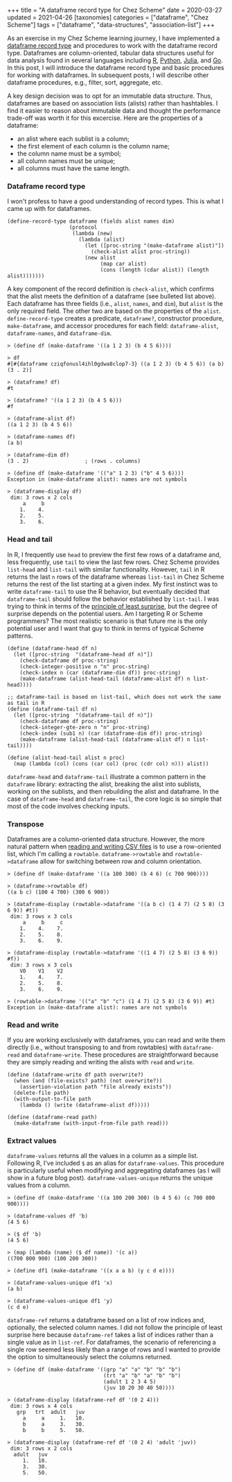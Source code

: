+++
title = "A dataframe record type for Chez Scheme"
date = 2020-03-27
updated = 2021-04-26
[taxonomies]
categories = ["dataframe", "Chez Scheme"]
tags = ["dataframe", "data-structures", "association-list"]
+++

As an exercise in my Chez Scheme learning journey, I have implemented a [dataframe record type](https://github.com/hinkelman/dataframe/) and procedures to work with the dataframe record type. Dataframes are column-oriented, tabular data structures useful for data analysis found in several languages including [R](https://stat.ethz.ch/R-manual/R-devel/library/base/html/data.frame.html), [Python](https://pandas.pydata.org/docs/reference/api/pandas.DataFrame.html), [Julia](https://juliadata.github.io/DataFrames.jl/stable/), and [Go](https://github.com/rocketlaunchr/dataframe-go). In this post, I will introduce the dataframe record type and basic procedures for working with dataframes. In subsequent posts, I will describe other dataframe procedures, e.g., filter, sort, aggregate, etc.

<!-- more -->

A key design decision was to opt for an immutable data structure. Thus, dataframes are based on association lists (alists) rather than hashtables. I find it easier to reason about immutable data and thought the performance trade-off was worth it for this excercise. Here are the properties of a dataframe:

* an alist where each sublist is a column;
* the first element of each column is the column name;
* the column name must be a symbol;
* all column names must be unique;
* all columns must have the same length.

### Dataframe record type

I won't profess to have a good understanding of record types. This is what I came up with for dataframes.

```
(define-record-type dataframe (fields alist names dim)
                    (protocol
                     (lambda (new)
                       (lambda (alist)
                         (let ([proc-string "(make-dataframe alist)"])
                           (check-alist alist proc-string))
                         (new alist
                              (map car alist)
                              (cons (length (cdar alist)) (length alist)))))))
```

A key component of the record definition is `check-alist`, which confirms that the alist meets the definition of a dataframe (see bulleted list above). Each dataframe has three fields (i.e., `alist`, `names`, and `dim`), but `alist` is the only required field. The other two are based on the properties of the `alist`. `define-record-type` creates a predicate, `dataframe?`, constructor procedure, `make-dataframe`, and accessor procedures for each field: `dataframe-alist`, `dataframe-names`, and `dataframe-dim`. 

```
> (define df (make-dataframe '((a 1 2 3) (b 4 5 6))))

> df
#[#{dataframe cziqfonusl4ihl0gdwa8clop7-3} ((a 1 2 3) (b 4 5 6)) (a b) (3 . 2)]

> (dataframe? df)
#t

> (dataframe? '((a 1 2 3) (b 4 5 6)))
#f

> (dataframe-alist df)  
((a 1 2 3) (b 4 5 6))

> (dataframe-names df)
(a b)

> (dataframe-dim df)
(3 . 2)                  ; (rows . columns)

> (define df (make-dataframe '(("a" 1 2 3) ("b" 4 5 6))))
Exception in (make-dataframe alist): names are not symbols

> (dataframe-display df)
 dim: 3 rows x 2 cols
     a     b 
    1.    4. 
    2.    5. 
    3.    6. 
```

### Head and tail

In R, I frequently use `head` to preview the first few rows of a dataframe and, less frequently, use `tail` to view the last few rows. Chez Scheme provides `list-head` and `list-tail` with similar functionality. However, `tail` in R returns the last `n` rows of the dataframe whereas `list-tail` in Chez Scheme returns the rest of the list starting at a given index. My first instinct was to write `dataframe-tail` to use the R behavior, but eventually decided that `dataframe-tail` should follow the behavior established by `list-tail`. I was trying to think in terms of the [principle of least surprise](https://en.wikipedia.org/wiki/Principle_of_least_astonishment), but the degree of surprise depends on the potential users. Am I targeting R or Scheme programmers? The most realistic scenario is that future me is the only potential user and I want that guy to think in terms of typical Scheme patterns.

```
(define (dataframe-head df n)
  (let ([proc-string  "(dataframe-head df n)"])
    (check-dataframe df proc-string)
    (check-integer-positive n "n" proc-string)
    (check-index n (car (dataframe-dim df)) proc-string)
    (make-dataframe (alist-head-tail (dataframe-alist df) n list-head))))

;; dataframe-tail is based on list-tail, which does not work the same as tail in R
(define (dataframe-tail df n)
  (let ([proc-string  "(dataframe-tail df n)"])
    (check-dataframe df proc-string)
    (check-integer-gte-zero n "n" proc-string)
    (check-index (sub1 n) (car (dataframe-dim df)) proc-string)
    (make-dataframe (alist-head-tail (dataframe-alist df) n list-tail))))

(define (alist-head-tail alist n proc)
  (map (lambda (col) (cons (car col) (proc (cdr col) n))) alist))
```

`dataframe-head` and `dataframe-tail` illustrate a common pattern in the `dataframe` library: extracting the alist, breaking the alist into sublists, working on the sublists, and then rebuilding the alist and dataframe. In the case of `dataframe-head` and `dataframe-tail`, the core logic is so simple that most of the code involves checking inputs. 

### Transpose

Dataframes are a column-oriented data structure. However, the more natural pattern when [reading and writing CSV files](/posts/reading-writing-csv-files-chez-scheme/) is to use a row-oriented list, which I'm calling a `rowtable`. `dataframe->rowtable` and `rowtable->dataframe` allow for switching between row and column orientation.   

```
> (define df (make-dataframe '((a 100 300) (b 4 6) (c 700 900))))

> (dataframe->rowtable df)
((a b c) (100 4 700) (300 6 900))

> (dataframe-display (rowtable->dataframe '((a b c) (1 4 7) (2 5 8) (3 6 9)) #t))
 dim: 3 rows x 3 cols
     a     b     c 
    1.    4.    7. 
    2.    5.    8. 
    3.    6.    9. 

> (dataframe-display (rowtable->dataframe '((1 4 7) (2 5 8) (3 6 9)) #f))
 dim: 3 rows x 3 cols
    V0    V1    V2 
    1.    4.    7. 
    2.    5.    8. 
    3.    6.    9. 

> (rowtable->dataframe '(("a" "b" "c") (1 4 7) (2 5 8) (3 6 9)) #t)
Exception in (make-dataframe alist): names are not symbols
```

### Read and write

If you are working exclusively with dataframes, you can read and write them directly (i.e., without transposing to and from rowtables) with `dataframe-read` and `dataframe-write`. These procedures are straightforward because they are simply reading and writing the alists with `read` and `write`. 

```
(define (dataframe-write df path overwrite?)
  (when (and (file-exists? path) (not overwrite?))
    (assertion-violation path "file already exists"))
  (delete-file path)
  (with-output-to-file path
    (lambda () (write (dataframe-alist df)))))

(define (dataframe-read path)
  (make-dataframe (with-input-from-file path read)))
```

### Extract values

`dataframe-values` returns all the values in a column as a simple list. Following R, I've included `$` as an alias for `dataframe-values`. This procedure is particularly useful when modifying and aggregating dataframes (as I will show in a future blog post). `dataframe-values-unique` returns the unique values from a column. 

```
> (define df (make-dataframe '((a 100 200 300) (b 4 5 6) (c 700 800 900))))

> (dataframe-values df 'b)
(4 5 6)

> ($ df 'b)                 
(4 5 6)

> (map (lambda (name) ($ df name)) '(c a))
((700 800 900) (100 200 300))

> (define df1 (make-dataframe '((x a a b) (y c d e))))

> (dataframe-values-unique df1 'x)
(a b)

> (dataframe-values-unique df1 'y)
(c d e)
```

`dataframe-ref` returns a dataframe based on a list of row indices and, optionally, the selected column names. I did not follow the principle of least surprise here because `dataframe-ref` takes a list of indices rather than a single value as in `list-ref`. For dataframes, the scenario of referencing a single row seemed less likely than a range of rows and I wanted to provide the option to simultaneously select the columns returned. 

```
> (define df (make-dataframe '((grp "a" "a" "b" "b" "b")
                               (trt "a" "b" "a" "b" "b")
                               (adult 1 2 3 4 5)
                               (juv 10 20 30 40 50))))

> (dataframe-display (dataframe-ref df '(0 2 4)))
 dim: 3 rows x 4 cols
   grp   trt  adult   juv 
     a     a     1.   10. 
     b     a     3.   30. 
     b     b     5.   50. 

> (dataframe-display (dataframe-ref df '(0 2 4) 'adult 'juv))
 dim: 3 rows x 2 cols
  adult   juv 
     1.   10. 
     3.   30. 
     5.   50. 
```

